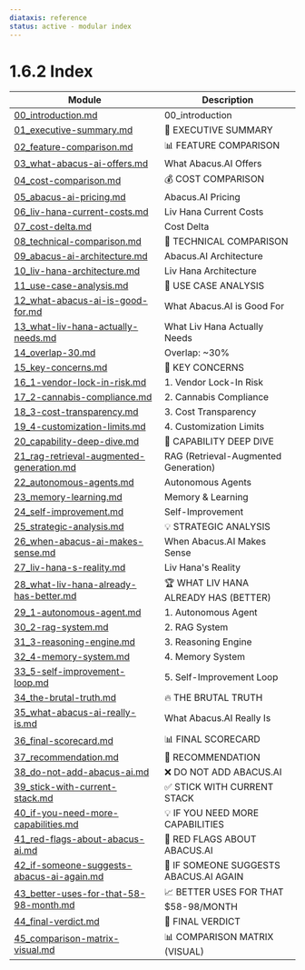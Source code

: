 ```yaml
---
diataxis: reference
status: active - modular index
---
```


# 1.6.2 Index

| Module | Description |
|--------|-------------|
| [00_introduction.md](00_introduction.md) | 00_introduction |
| [01_executive-summary.md](01_executive-summary.md) | 🎯 EXECUTIVE SUMMARY |
| [02_feature-comparison.md](02_feature-comparison.md) | 📊 FEATURE COMPARISON |
| [03_what-abacus-ai-offers.md](03_what-abacus-ai-offers.md) | What Abacus.AI Offers |
| [04_cost-comparison.md](04_cost-comparison.md) | 💰 COST COMPARISON |
| [05_abacus-ai-pricing.md](05_abacus-ai-pricing.md) | Abacus.AI Pricing |
| [06_liv-hana-current-costs.md](06_liv-hana-current-costs.md) | Liv Hana Current Costs |
| [07_cost-delta.md](07_cost-delta.md) | Cost Delta |
| [08_technical-comparison.md](08_technical-comparison.md) | 🔧 TECHNICAL COMPARISON |
| [09_abacus-ai-architecture.md](09_abacus-ai-architecture.md) | Abacus.AI Architecture |
| [10_liv-hana-architecture.md](10_liv-hana-architecture.md) | Liv Hana Architecture |
| [11_use-case-analysis.md](11_use-case-analysis.md) | 🎯 USE CASE ANALYSIS |
| [12_what-abacus-ai-is-good-for.md](12_what-abacus-ai-is-good-for.md) | What Abacus.AI is Good For |
| [13_what-liv-hana-actually-needs.md](13_what-liv-hana-actually-needs.md) | What Liv Hana Actually Needs |
| [14_overlap-30.md](14_overlap-30.md) | Overlap: ~30% |
| [15_key-concerns.md](15_key-concerns.md) | 🚨 KEY CONCERNS |
| [16_1-vendor-lock-in-risk.md](16_1-vendor-lock-in-risk.md) | 1. Vendor Lock-In Risk |
| [17_2-cannabis-compliance.md](17_2-cannabis-compliance.md) | 2. Cannabis Compliance |
| [18_3-cost-transparency.md](18_3-cost-transparency.md) | 3. Cost Transparency |
| [19_4-customization-limits.md](19_4-customization-limits.md) | 4. Customization Limits |
| [20_capability-deep-dive.md](20_capability-deep-dive.md) | 🔬 CAPABILITY DEEP DIVE |
| [21_rag-retrieval-augmented-generation.md](21_rag-retrieval-augmented-generation.md) | RAG (Retrieval-Augmented Generation) |
| [22_autonomous-agents.md](22_autonomous-agents.md) | Autonomous Agents |
| [23_memory-learning.md](23_memory-learning.md) | Memory & Learning |
| [24_self-improvement.md](24_self-improvement.md) | Self-Improvement |
| [25_strategic-analysis.md](25_strategic-analysis.md) | 💡 STRATEGIC ANALYSIS |
| [26_when-abacus-ai-makes-sense.md](26_when-abacus-ai-makes-sense.md) | When Abacus.AI Makes Sense |
| [27_liv-hana-s-reality.md](27_liv-hana-s-reality.md) | Liv Hana's Reality |
| [28_what-liv-hana-already-has-better.md](28_what-liv-hana-already-has-better.md) | 🏆 WHAT LIV HANA ALREADY HAS (BETTER) |
| [29_1-autonomous-agent.md](29_1-autonomous-agent.md) | 1. Autonomous Agent |
| [30_2-rag-system.md](30_2-rag-system.md) | 2. RAG System |
| [31_3-reasoning-engine.md](31_3-reasoning-engine.md) | 3. Reasoning Engine |
| [32_4-memory-system.md](32_4-memory-system.md) | 4. Memory System |
| [33_5-self-improvement-loop.md](33_5-self-improvement-loop.md) | 5. Self-Improvement Loop |
| [34_the-brutal-truth.md](34_the-brutal-truth.md) | 🔥 THE BRUTAL TRUTH |
| [35_what-abacus-ai-really-is.md](35_what-abacus-ai-really-is.md) | What Abacus.AI Really Is |
| [36_final-scorecard.md](36_final-scorecard.md) | 📊 FINAL SCORECARD |
| [37_recommendation.md](37_recommendation.md) | 🎯 RECOMMENDATION |
| [38_do-not-add-abacus-ai.md](38_do-not-add-abacus-ai.md) | ❌ DO NOT ADD ABACUS.AI |
| [39_stick-with-current-stack.md](39_stick-with-current-stack.md) | ✅ STICK WITH CURRENT STACK |
| [40_if-you-need-more-capabilities.md](40_if-you-need-more-capabilities.md) | 💡 IF YOU NEED MORE CAPABILITIES |
| [41_red-flags-about-abacus-ai.md](41_red-flags-about-abacus-ai.md) | 🚨 RED FLAGS ABOUT ABACUS.AI |
| [42_if-someone-suggests-abacus-ai-again.md](42_if-someone-suggests-abacus-ai-again.md) | 💬 IF SOMEONE SUGGESTS ABACUS.AI AGAIN |
| [43_better-uses-for-that-58-98-month.md](43_better-uses-for-that-58-98-month.md) | 📈 BETTER USES FOR THAT $58-98/MONTH |
| [44_final-verdict.md](44_final-verdict.md) | 🏁 FINAL VERDICT |
| [45_comparison-matrix-visual.md](45_comparison-matrix-visual.md) | 📊 COMPARISON MATRIX (VISUAL) |
